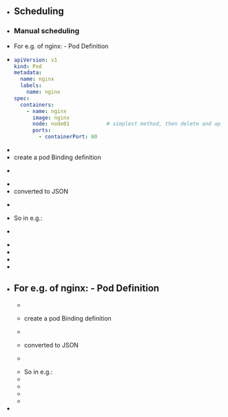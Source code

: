 - ## Scheduling
- ### Manual scheduling
- For e.g. of nginx: - Pod Definition
- ```yaml
  apiVersion: v1
  kind: Pod
  metadata:
    name: nginx
    labels:
      name: nginx
  spec:
    containers:
      - name: nginx
        image: nginx
        node: node01			# simplest method, then delete and apply to create pod
        ports:
          - containerPort: 80
  
  ```
-
- create a pod Binding definition
- ```yaml
  ```
-
- converted to JSON
- ```json
  ```
- So in e.g.:
- ```cmake
  ```
-
-
-
-
- For e.g. of nginx: - Pod Definition
	-
	- ```
	  ```
	- create a pod Binding definition
	- ```
	  ```
	- converted to JSON
	- ```
	  ```
	- So in e.g.:
	-
	-
	-
	-
-